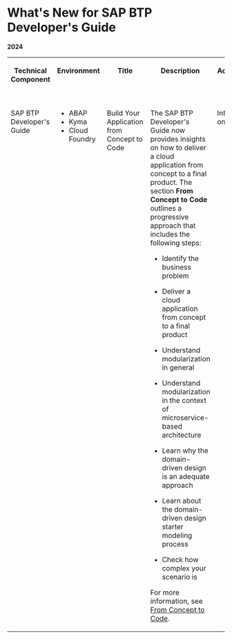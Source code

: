 <!-- loio7cf7a391237e49229e16cab6d9a3b6d4 -->

# What's New for SAP BTP Developer's Guide





**2024**


<table>
<tr>
<th valign="top">

Technical Component

</th>
<th valign="top">

Environment

</th>
<th valign="top">

Title

</th>
<th valign="top">

Description

</th>
<th valign="top">

Action

</th>
<th valign="top">

Lifecycle

</th>
<th valign="top">

Type

</th>
<th valign="top">

Line of Business

</th>
<th valign="top">

Modular Business Process

</th>
<th valign="top">

Product

</th>
<th valign="top">

Latest Revision

</th>
<th valign="top">

Available as of

</th>
</tr>
<tr>
<td valign="top">

SAP BTP Developer's Guide

</td>
<td valign="top">

-   ABAP
-   Kyma
-   Cloud Foundry



</td>
<td valign="top">

Build Your Application from Concept to Code

</td>
<td valign="top">

The SAP BTP Developer's Guide now provides insights on how to deliver a cloud application from concept to a final product. The section **From Concept to Code** outlines a progressive approach that includes the following steps:

-   Identify the business problem

-   Deliver a cloud application from concept to a final product

-   Understand modularization in general

-   Understand modularization in the context of microservice-based architecture

-   Learn why the domain-driven design is an adequate approach

-   Learn about the domain-driven design starter modeling process

-   Check how complex your scenario is


For more information, see [From Concept to Code](https://help.sap.com/docs/btp/btp-developers-guide/from-concept-to-code?version=Cloud).

</td>
<td valign="top">

Info only

</td>
<td valign="top">

General Availability

</td>
<td valign="top">

Announcement

</td>
<td valign="top">

Technology

</td>
<td valign="top">

Not applicable

</td>
<td valign="top">

SAP BTP Developer's Guide

</td>
<td valign="top">

2024-03-26

</td>
<td valign="top">

2024-03-21

</td>
</tr>
</table>

